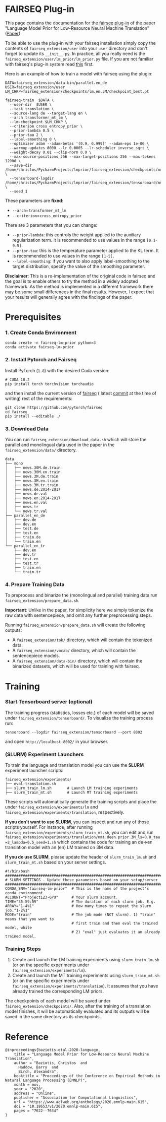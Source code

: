 # FAIRSEQ Plug-in

This page contains the documentation for
the [fairseq](https://github.com/pytorch/fairseq) [plug-in](https://fairseq.readthedocs.io/en/latest/overview.html)
of the paper "Language Model Prior for Low-Resource Neural Machine Translation"
([Paper](https://arxiv.org/abs/2004.14928))

To be able to use the plug-in with your fairseq installation simply copy the
contents of
`fairseq_extension/user` into your `user` directory and don't forget to update
its `__init__.py`. In practice, all you really need is
the `fairseq_extension/user/lm_prior/lm_prior.py` file. If you are not familiar
with fairseq's plug-in system
read [this](https://fairseq.readthedocs.io/en/latest/overview.html) first.


Here is an example of how to train a model with fairseq using the plugin:

```shell
DATA=fairseq_extension/data-bin/parallel.en_de
USER=fairseq_extension/user
LM_CHKP=fairseq_extension/checkpoints/lm.en.3M/checkpoint_best.pt

fairseq-train  $DATA \
  --user-dir  $USER \
  --task translation \
  --source-lang de --target-lang en \
  --arch transformer_mt_lm \ 
  --lm-checkpoint $LM_CHKP \
  --criterion cross_entropy_prior \ 
  --prior-lambda 0.5 \
  --prior-tau 2 \
  --label-smoothing 0 \
  --optimizer adam --adam-betas '(0.9, 0.999)' --adam-eps 1e-06 \
  --warmup-updates 8000 --lr 0.0005 --lr-scheduler inverse_sqrt \
  --weight-decay 0.01 --clip-norm 0.0 \
  --max-source-positions 256 --max-target-positions 256 --max-tokens 12000 \
  --save-dir /home/christos/PycharmProjects/lmprior/fairseq_extension/checkpoints/nmt.deen.prior.3M_ls=0.0_tau=2_lambda=0.3_seed=1 \
  --tensorboard-logdir /home/christos/PycharmProjects/lmprior/fairseq_extension/tensorboard/nmt.deen.prior.3M_ls=0.0_tau=2_lambda=0.3_seed=1 \
  --seed 1

```
These parameters are **fixed**:

- `--arch`=`transformer_mt_lm`
- `--criterion`=`cross_entropy_prior`

There are 3 parameters that you can change:

- `--prior-lambda`: this controls the weight applied to the auxiliary regularization term. It is recommended to use values in the range `[0.1-0.5]`.
- `--prior-tau`: this is the temperature parameter applied to the KL term. It is recommended to use values in the range `[1-5]`.
- `--label-smoothing`:  If you want to also apply label-smoothing to the target distribution, specify the value of the smoothing parameter.


**Disclaimer**: This is a re-implementation of the original code in fairseq and
the goal is to enable others to try the method in a widely adopted framework. As
the method is implemented in a different framework there may be some small
differences in the final results. However, I expect that your results will
generally agree with the findings of the paper.

# Prerequisites

### 1. Create Conda Environment

```
conda create -n fairseq-lm-prior python=3
conda activate fairseq-lm-prior
```

### 2. Install Pytorch and Fairseq

Install PyTorch (`1.8`) with the desired Cuda version:

```shell
# CUDA 10.2
pip install torch torchvision torchaudio

```

and then install the current version
of [fairseq](https://github.com/pytorch/fairseq#requirements-and-installation) (
latest [commit](https://github.com/pytorch/fairseq/commit/965240c784910895b05e66d7ef7e15321050b414)
at the time of writing) rest of the requirements:

```
git clone https://github.com/pytorch/fairseq
cd fairseq
pip install --editable ./
```

### 3. Download Data

You can run `fairseq_extension/download_data.sh` which will store the parallel
and monolingual data used in the paper in the `fairseq_extension/data/`
directory.

```text
data
├── mono
│   ├── news.30M.de.train
│   ├── news.30M.en.train
│   ├── news.3M.de.train
│   ├── news.3M.en.train
│   ├── news.3M.tr.train
│   ├── news.de.2014-2017
│   ├── news.de.val
│   ├── news.en.2014-2017
│   ├── news.en.val
│   ├── news.tr
│   └── news.tr.val
├── parallel_en_de
│   ├── dev.de
│   ├── dev.en
│   ├── test.de
│   ├── test.en
│   ├── train.de
│   └── train.en
└── parallel_en_tr
    ├── dev.en
    ├── dev.tr
    ├── test.en
    ├── test.tr
    ├── train.en
    └── train.tr
```

### 4. Prepare Training Data

To preprocess and binarize the (monolingual and parallel) training data
run  `fairseq_extension/prepare_data.sh`.

**Important**: Unlike in the paper, for simplicity here we simply tokenize the
raw data with sentencepiece, and omit any further preprocessing steps.

Running `fairseq_extension/prepare_data.sh` will create the following outputs:

- A `fairseq_extension/tok/` directory, which will contain the tokenized data.
- A `fairseq_extension/vocab/` directory, which will contain the sentencepiece
  models.
- A `fairseq_extension/data-bin/` directory, which will contain the binarized
  datasets, which will be used for training with fairseq.

# Training

### Start Tensorboard server (optional)

The training progress (statistics, losses etc.) of each model will be saved
under `fairseq_extension/tensorboard/`. To visualize the training process run:

```shell script
tensorboard --logdir fairseq_extension/tensorboard --port 8002
``` 

and open `http://localhost:8002/` in your browser.

### (SLURM) Experiment Launchers

To train the language and translation model you can use the **SLURM** experiment
launcher scripts:

```text
fairseq_extension/experiments/
├── eval-translation.sh
├── slurm_train_lm.sh       # Launch LM training experiments
├── slurm_train_mt.sh       # Launch MT training experiments
```

These scripts will automatically generate the training scripts and place the
under `fairseq_extension/experiments/lm`
and `fairseq_extension/experiments/translation`, respectively.

**If you don't want to use SLURM**, you can inspect and run any of those scripts
yourself. For instance, after
running `fairseq_extension/experiments/slurm_train_mt.sh`, you can edit and
run `fairseq_extension/experiments/translation/nmt.deen.prior.3M_ls=0.0_tau=2_lambda=0.5_seed=1.sh`
which contains the code for training an de->en translation model with an (en) LM
trained on 3M data.

**If you do use SLURM**, please update the header of `slurm_train_lm.sh`
and `slurm_train_mt.sh` based on your server settings.

```shell
#!/bin/bash
############################################################################
# SLURM SETTINGS - Update these parameters based on your setup/server
############################################################################
CONDA_ENV="fairseq-lm-prior"  # This is the name of the project's conda environment
ACCOUNT="Project123-GPU"      # Your slurm account.
TIME="35:59:59"               # The duration of each slurm job. E.g.
ARRAY="1-4%1"                 # How many times to repeat the slurm job."1-2%1"
MODE="train"                  # The job mode (NOT slurm). 1) "train" means that you want to
                              # first train and then eval the trained model, while
                              # 2) "eval" just evaluates it an already trained model.
```

### Training Steps

1. Create and launch the LM training experiments using `slurm_train_lm.sh` (or
   on the specific experiments under `fairseq_extension/experiments/lm`).
2. Create and launch the MT training experiments using `slurm_train_mt.sh` (or
   on the specific experiments
   under `fairseq_extension/experiments/translation`). It assumes that you have
   already trained the corresponding LM priors.

The checkpoints of each model will be saved
under `fairseq_extension/checkpoints/`. Also, after the training of a
translation model finishes, it will be automatically evaluated and its outputs
will be saved in the same directory as its checkpoints.

# Reference

```
@inproceedings{baziotis-etal-2020-language,
    title = "Language Model Prior for Low-Resource Neural Machine Translation",
    author = "Baziotis, Christos  and
      Haddow, Barry  and
      Birch, Alexandra",
    booktitle = "Proceedings of the Conference on Empirical Methods in Natural Language Processing (EMNLP)",
    month = nov,
    year = "2020",
    address = "Online",
    publisher = "Association for Computational Linguistics",
    url = "https://www.aclweb.org/anthology/2020.emnlp-main.615",
    doi = "10.18653/v1/2020.emnlp-main.615",
    pages = "7622--7634"
}
```